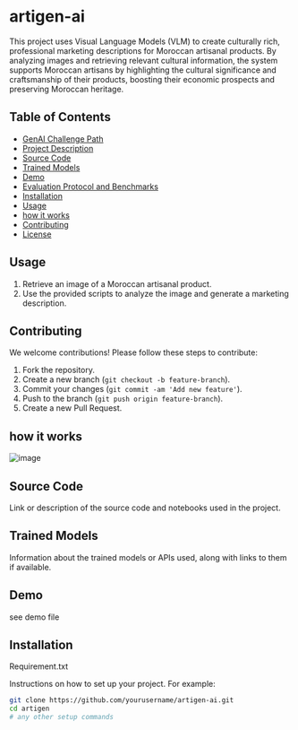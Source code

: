 # artigen-ai


This project uses Visual Language Models (VLM) to create culturally rich, professional marketing descriptions for Moroccan artisanal products. By analyzing images and retrieving relevant cultural information, the system supports Moroccan artisans by highlighting the cultural significance and craftsmanship of their products, boosting their economic prospects and preserving Moroccan heritage.


## Table of Contents

- [GenAI Challenge Path](#genai-challenge-path)
- [Project Description](#project-description)
- [Source Code](#source-code)
- [Trained Models](#trained-models)
- [Demo](#demo)
- [Evaluation Protocol and Benchmarks](#evaluation-protocol-and-benchmarks)
- [Installation](#installation)
- [Usage](#usage)
- [how it works](#how-it-works)
- [Contributing](#contributing)
- [License](#license)

## Usage

1. Retrieve an image of a Moroccan artisanal product.
2. Use the provided scripts to analyze the image and generate a marketing description.

## Contributing

We welcome contributions! Please follow these steps to contribute:

1. Fork the repository.
2. Create a new branch (`git checkout -b feature-branch`).
3. Commit your changes (`git commit -am 'Add new feature'`).
4. Push to the branch (`git push origin feature-branch`).
5. Create a new Pull Request.

## how it works

![image](https://github.com/merouanezouaid/artigen-ai/assets/65385551/10bec7a0-4a7c-4ec8-8612-94d436b58a02)


## Source Code

Link or description of the source code and notebooks used in the project.

## Trained Models

Information about the trained models or APIs used, along with links to them if available.

## Demo

see demo file


## Installation
Requirement.txt

Instructions on how to set up your project. For example:

```bash
git clone https://github.com/yourusername/artigen-ai.git
cd artigen
# any other setup commands
